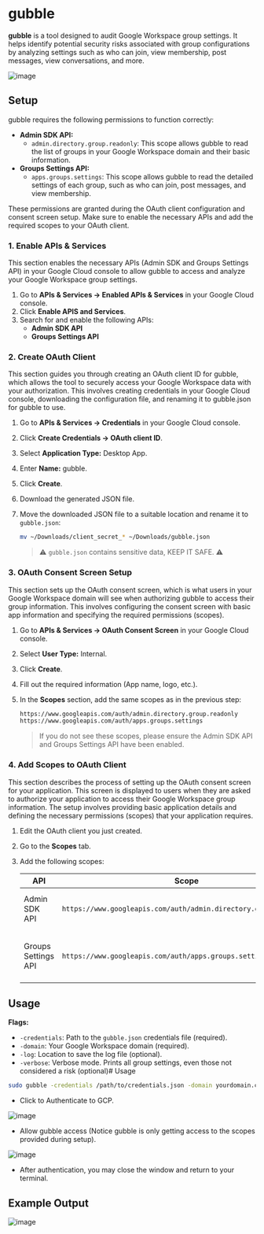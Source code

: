 # gubble

**gubble** is a tool designed to audit Google Workspace group settings. It helps identify potential security risks associated with group configurations by analyzing settings such as who can join, view membership, post messages, view conversations, and more.

![image](https://github.com/user-attachments/assets/67a8c56f-d7e9-498a-8494-5d35f98789a3)


## Setup

gubble requires the following permissions to function correctly:

- **Admin SDK API:**
  - `admin.directory.group.readonly`:  This scope allows gubble to read the list of groups in your Google Workspace domain and their basic information.
- **Groups Settings API:**
  - `apps.groups.settings`: This scope allows gubble to read the detailed settings of each group, such as who can join, post messages, and view membership.

These permissions are granted during the OAuth client configuration and consent screen setup. Make sure to enable the necessary APIs and add the required scopes to your OAuth client.

### 1. Enable APIs & Services

This section enables the necessary APIs (Admin SDK and Groups Settings API) in your Google Cloud console to allow gubble to access and analyze your Google Workspace group settings.

1. Go to **APIs & Services -> Enabled APIs & Services** in your Google Cloud console.
2. Click **Enable APIS and Services**.
3. Search for and enable the following APIs:
    - **Admin SDK API**
    - **Groups Settings API**

### 2. Create OAuth Client

This section guides you through creating an OAuth client ID for gubble, which allows the tool to securely access your Google Workspace data with your authorization. This involves creating credentials in your Google Cloud console, downloading the configuration file, and renaming it to gubble.json for gubble to use.

1. Go to **APIs & Services -> Credentials** in your Google Cloud console.
2. Click **Create Credentials -> OAuth client ID**.
3. Select **Application Type:** Desktop App.
4. Enter **Name:** gubble.
5. Click **Create**.
6. Download the generated JSON file.
7. Move the downloaded JSON file to a suitable location and rename it to `gubble.json`:

    ```bash
    mv ~/Downloads/client_secret_* ~/Downloads/gubble.json
    ``` 

    > ⚠️ `gubble.json` contains sensitive data, KEEP IT SAFE. ⚠️

### 3. OAuth Consent Screen Setup

This section sets up the OAuth consent screen, which is what users in your Google Workspace domain will see when authorizing gubble to access their group information. This involves configuring the consent screen with basic app information and specifying the required permissions (scopes).

1. Go to **APIs & Services -> OAuth Consent Screen** in your Google Cloud console.
2. Select **User Type:** Internal.
3. Click **Create**.
4. Fill out the required information (App name, logo, etc.).
5. In the **Scopes** section, add the same scopes as in the previous step:

    ```markdown
    https://www.googleapis.com/auth/admin.directory.group.readonly
    https://www.googleapis.com/auth/apps.groups.settings
    ```

    > If you do not see these scopes, please ensure the Admin SDK API and Groups Settings API have been enabled.

### 4. Add Scopes to OAuth Client

This section describes the process of setting up the OAuth consent screen for your application. This screen is displayed to users when they are asked to authorize your application to access their Google Workspace group information. The setup involves providing basic application details and defining the necessary permissions (scopes) that your application requires.

1. Edit the OAuth client you just created.
2. Go to the **Scopes** tab.
3. Add the following scopes:

    | API                | Scope                                                        | Description                                  |
    | ------------------ | ----------------------------------------------------------- | -------------------------------------------- |
    | Admin SDK API      | `https://www.googleapis.com/auth/admin.directory.group.readonly` | View groups on your domain                   |
    | Groups Settings API | `https://www.googleapis.com/auth/apps.groups.settings`      | View and manage the settings of a G Suite group |

## Usage

**Flags:**


- `-credentials`: Path to the `gubble.json` credentials file (required).
- `-domain`: Your Google Workspace domain (required).
- `-log`: Location to save the log file (optional).
- `-verbose`: Verbose mode. Prints all group settings, even those not considered a risk (optional)# Usage

```bash
sudo gubble -credentials /path/to/credentials.json -domain yourdomain.com
```

- Click to Authenticate to GCP.

![image](https://github.com/user-attachments/assets/df60b98d-e3df-46c9-9813-3f0bec78ee11)

- Allow gubble access (Notice gubble is only getting access to the scopes provided during setup).

![image](https://github.com/user-attachments/assets/3dd11f7b-d4af-4a34-b0ca-1aea85d95453)

- After authentication, you may close the window and return to your terminal.

## Example Output
![image](https://github.com/user-attachments/assets/219ac2c9-db2a-4e39-aaf4-dbc1bea9fc02)

